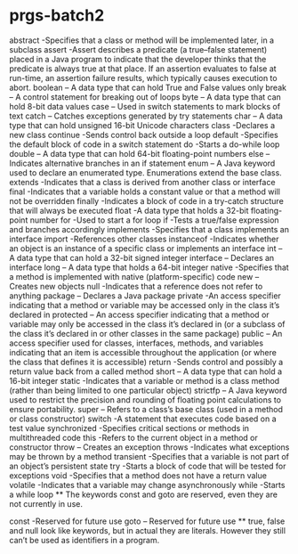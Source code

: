 # prgs-batch2
abstract -Specifies that a class or method will be implemented later, in a subclass
assert -Assert describes a predicate (a true–false statement) placed in a Java program to indicate that the developer thinks that the predicate is always true at that place. If an assertion evaluates to false at run-time, an assertion failure results, which typically causes execution to abort.
boolean – A data type that can hold True and False values only
break – A control statement for breaking out of loops
byte – A data type that can hold 8-bit data values
case – Used in switch statements to mark blocks of text
catch – Catches exceptions generated by try statements
char – A data type that can hold unsigned 16-bit Unicode characters
class -Declares a new class
continue -Sends control back outside a loop
default -Specifies the default block of code in a switch statement
do -Starts a do-while loop
double – A data type that can hold 64-bit floating-point numbers
else – Indicates alternative branches in an if statement
enum – A Java keyword used to declare an enumerated type. Enumerations extend the base class.
extends -Indicates that a class is derived from another class or interface
final -Indicates that a variable holds a constant value or that a method will not be overridden
finally -Indicates a block of code in a try-catch structure that will always be executed
float -A data type that holds a 32-bit floating-point number
for -Used to start a for loop
if -Tests a true/false expression and branches accordingly
implements -Specifies that a class implements an interface
import -References other classes
instanceof -Indicates whether an object is an instance of a specific class or implements an interface
int – A data type that can hold a 32-bit signed integer
interface – Declares an interface
long – A data type that holds a 64-bit integer
native -Specifies that a method is implemented with native (platform-specific) code
new – Creates new objects
null -Indicates that a reference does not refer to anything
package – Declares a Java package
private -An access specifier indicating that a method or variable may be accessed only in the class it’s declared in
protected – An access specifier indicating that a method or variable may only be accessed in the class it’s declared in (or a subclass of the class it’s declared in or other classes in the same package)
public – An access specifier used for classes, interfaces, methods, and variables indicating that an item is accessible throughout the application (or where the class that defines it is accessible)
return -Sends control and possibly a return value back from a called method
short – A data type that can hold a 16-bit integer
static -Indicates that a variable or method is a class method (rather than being limited to one particular object)
strictfp – A Java keyword used to restrict the precision and rounding of floating point calculations to ensure portability.
super – Refers to a class’s base class (used in a method or class constructor)
switch -A statement that executes code based on a test value
synchronized -Specifies critical sections or methods in multithreaded code
this -Refers to the current object in a method or constructor
throw – Creates an exception
throws -Indicates what exceptions may be thrown by a method
transient -Specifies that a variable is not part of an object’s persistent state
try -Starts a block of code that will be tested for exceptions
void -Specifies that a method does not have a return value
volatile -Indicates that a variable may change asynchronously
while -Starts a while loop
** The keywords const and goto are reserved, even they are not currently in use.

const -Reserved for future use
goto – Reserved for future use
** true, false and null look like keywords, but in actual they are literals. However they still can’t be used as identifiers in a program.


